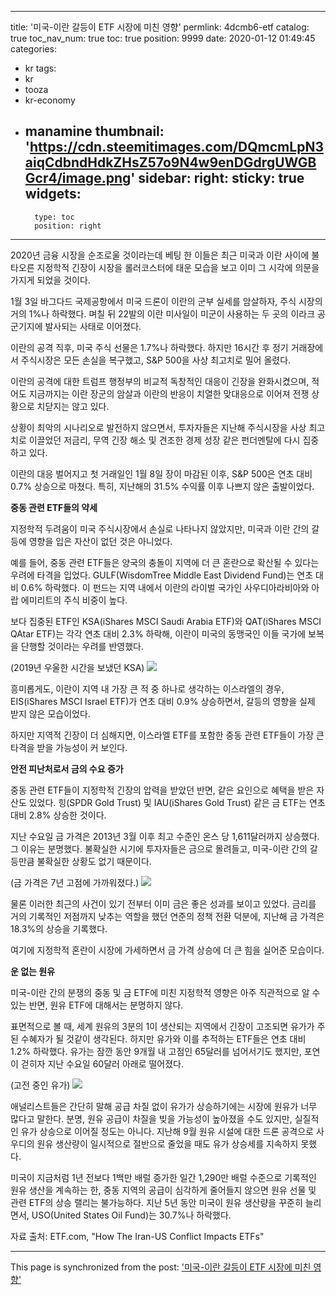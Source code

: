 
---
title: '미국-이란 갈등이 ETF 시장에 미친 영향'
permlink: 4dcmb6-etf
catalog: true
toc_nav_num: true
toc: true
position: 9999
date: 2020-01-12 01:49:45
categories:
- kr
tags:
- kr
- tooza
- kr-economy
- manamine
thumbnail: 'https://cdn.steemitimages.com/DQmcmLpN3aiqCdbndHdkZHsZ57o9N4w9enDGdrgUWGBGcr4/image.png'
sidebar:
    right:
        sticky: true
widgets:
    -
        type: toc
        position: right
---


2020년 금융 시장을 순조로울 것이라는데 베팅 한 이들은 최근 미국과 이란 사이에 불타오른 지정학적 긴장이 시장을 롤러코스터에 태운 모습을 보고 이미 그 시각에 의문을 가지게 되었을 것이다.

1월 3일 바그다드 국제공항에서 미국 드론이 이란의 군부 실세를 암살하자, 주식 시장의 거의 1%나 하락했다. 며칠 뒤 22발의 이란 미사일이 미군이 사용하는 두 곳의 이라크 공군기지에 발사되는 사태로 이어졌다.

이란의 공격 직후, 미국 주식 선물은 1.7%나 하락했다. 하지만 16시간 후 정기 거래장에서 주식시장은 모든 손실을 복구했고, S&P 500을 사상 최고치로 밀어 올렸다.

이란의 공격에 대한 트럼프 행정부의 비교적 독창적인 대응이 긴장을 완화시켰으며, 적어도 지금까지는 이란 장군의 암살과 이란의 반응이 치열한 맞대응으로 이어져 전쟁 상황으로 치닫지는 않고 있다.

상황이 최악의 시나리오로 발전하지 않으면서, 투자자들은 지난해 주식시장을 사상 최고치로 이끌었던 저금리, 무역 긴장 해소 및 견조한 경제 성장 같은 펀더멘탈에 다시 집중하고 있다.

이란의 대응 벌어지고 첫 거래일인 1월 8일 장이 마감된 이후, S&P 500은 연초 대비 0.7% 상승으로 마쳤다. 특히, 지난해의 31.5% 수익률 이후 나쁘지 않은 출발이었다.

**중동 관련 ETF들의 약세**

지정학적 두려움이 미국 주식시장에서 손실로 나타나지 않았지만, 미국과 이란 간의 갈등에 영향을 입은 자산이 없던 것은 아니었다.

예를 들어, 중동 관련 ETF들은 양국의 충돌이 지역에 더 큰 혼란으로 확산될 수 있다는 우려에 타격을 입었다. GULF(WisdomTree Middle East Dividend Fund)는 연초 대비 0.6% 하락했다. 이 펀드는 지역 내에서 이란의 라이벌 국가인 사우디아라비아와 아랍 에미리트의 주식 비중이 높다.

보다 집중된 ETF인 KSA(iShares MSCI Saudi Arabia ETF)와 QAT(iShares MSCI QAtar ETF)는 각각 연초 대비 2.3% 하락해, 이란이 미국의 동맹국인 이들 국가에 보복을 단행할 것이라는 우려를 반영했다.

(2019년 우울한 시간을 보냈던 KSA)
![](https://cdn.steemitimages.com/DQmcmLpN3aiqCdbndHdkZHsZ57o9N4w9enDGdrgUWGBGcr4/image.png)

흥미롭게도, 이란이 지역 내 가장 큰 적 중 하나로 생각하는 이스라엘의 경우, EIS(iShares MSCI Israel ETF)가 연초 대비 0.9% 상승하면서, 갈등의 영향을 실제 받지 않은 모습이었다.

하지만 지역적 긴장이 더 심해지면, 이스라엘 ETF를 포함한 중동 관련 ETF들이 가장 큰 타격을 받을 가능성이 커 보인다.

**안전 피난처로서 금의 수요 증가**

중동 관련 ETF들이 지정학적 긴장의 압력을 받았던 반면, 같은 요인으로 혜택을 받은 자산도 있었다. 힝(SPDR Gold Trust) 및 IAU(iShares Gold Trust) 같은 금 ETF는 연초 대비 2.8% 상승한 것이다.

지난 수요일 금 가격은 2013년 3월 이후 최고 수준인 온스 당 1,611달러까지 상승했다. 그 이유는 분명했다. 불확실한 시기에 투자자들은 금으로 몰려들고, 미국-이란 간의 갈등만큼 불확실한 상황도 없기 때문이다.

(금 가격은 7년 고점에 가까워졌다.)
![](https://cdn.steemitimages.com/DQmeKnM86sq5V9tfwtQZK7pjSDc6r26fppjSQU9WAqgJjUw/image.png)

물론 이러한 최근의 사건이 있기 전부터 이미 금은 좋은 성과를 보이고 있었다. 금리를 거의 기록적인 저점까지 낮추는 역할을 했던 연준의 정책 전환 덕분에, 지난해 금 가격은 18.3%의 상승을 기록했다.

여기에 지정학적 혼란이 시장에 가세하면서 금 가격 상승에 더 큰 힘을 실어준 모습이다.

**운 없는 원유**

미국-이란 간의 분쟁의 중동 및 금 ETF에 미친 지정학적 영향은 아주 직관적으로 알 수 있는 반면, 원유 ETF에 대해서는 분명하지 않다.

표면적으로 볼 때, 세계 원유의 3분의 1이 생산되는 지역에서 긴장이 고조되면 유가가 주된 수혜자가 될 것같이 생각된다. 하지만 유가와 이를 추적하는 ETF들은 연초 대비 1.2% 하락했다. 유가는 잠깐 동안 9개월 내 고점인 65달러를 넘어서기도 했지만, 포연이 걷히자 지난 수요일 60달러 아래로 떨어졌다.

(고전 중인 유가)
![](https://cdn.steemitimages.com/DQmQQwMpi785KL4SjeF8rzYkig4a3PpEafQ7X6zbhzomLQm/image.png)

애널리스트들은 간단히 말해 공급 차질 없이 유가가 상승하기에는 시장에 원유가 너무 많다고 말한다. 분명, 원유 공급이 차질을 빚을 가능성이 높아졌을 수도 있지만, 실질적인 유가 상승으로 이어질 정도는 아니다. 지난해 9월 원유 시설에 대한 드론 공격으로 사우디의 원유 생산량이 일시적으로 절반으로 줄었을 때도 유가 상승세를 지속하지 못했다.

미국이 지금처럼 1년 전보다 1백만 배럴 증가한 일간 1,290만 배럴 수준으로 기록적인 원유 생산을 계속하는 한, 중동 지역의 공급이 심각하게 줄어들지 않으면 원유 선물 및 관련 ETF의 상승 랠리는 불가능하다. 지난 5년 동안 미국이 원유 생산량을 꾸준히 늘리면서, USO(United States Oil Fund)는 30.7%나 하락했다.

자료 출처: ETF.com, "How The Iran-US Conflict Impacts ETFs"

- - -

This page is synchronized from the post: ['미국-이란 갈등이 ETF 시장에 미친 영향'](https://steemit.com/@pius.pius/4dcmb6-etf)
